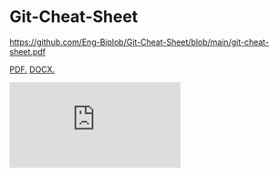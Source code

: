 # Git-Cheat-Sheet
https://github.com/Eng-Biplob/Git-Cheat-Sheet/blob/main/git-cheat-sheet.pdf

<a href="https://github.com/Eng-Biplob/Git-Cheat-Sheet/blob/main/git-cheat-sheet.pdf" target="_blank">PDF.</a>
<a href="https://github.com/Eng-Biplob/Git-Cheat-Sheet/blob/main/git-cheat-sheet.docx" target="_blank">DOCX.</a>

<embed src="https://github.com/Eng-Biplob/Git-Cheat-Sheet/blob/main/git-cheat-sheet.pdf" type="application/pdf" />
